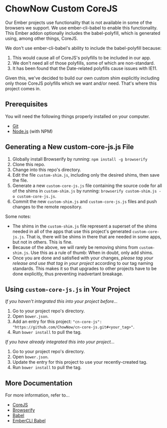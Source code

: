 # ChowNow Custom CoreJS

Our Ember projects use functionality that is not available in some of the browsers we support. We use 
ember-cli-babel to enable this functionality. This Ember addon optionally includes the babel-polyfill, which
is generated using, among other things, CoreJS.

We don't use ember-cli-babel's ability to include the babel-polyfill because:

1. This would cause all of CoreJS's polyfills to be included in our app.
2. We don't need all of those polyfills, some of which are non-standard.
3. It has been found that the Date-related polyfills cause issues with IE11.

Given this, we've decided to build our own custom shim explicitly including only those CoreJS polyfills which
we want and/or need. That's where this project comes in.

## Prerequisites

You will need the following things properly installed on your computer.

* [Git](http://git-scm.com/)
* [Node.js](http://nodejs.org/) (with NPM)

## Generating a New custom-core-js.js File

1. Globally install Browserify by running: `npm install -g browserify`
2. Clone this repo.
3. Change into this repo's directory.
4. Edit the file `custom-shim.js`, including only the desired shims, then save the file.
5. Generate a new `custom-core-js.js` file containing the source code for all of the shims in
`custom-shim.js` by running: `browserify custom-shim.js -o custom-core-js.js`.
6. Commit the new `custom-shim.js` and `custom-core-js.js` files and push changes to the remote repository.

Some notes:
* The shims in the `custom-shim.js` file represent a superset of the shims needed in all of the apps
that use this project's generated `custom-core-js.js`. That is, there will be shims in there that are needed
in some apps, but not in others. This is fine.
* Because of the above, we will rarely be removing shims from `custom-shim.js`. Use this as a rule 
of thumb: When in doubt, only add shims.
* Once you are done and satisfied with your changes, *please tag your release and use that tag in your 
project* according to our tag naming standards. This makes it so that upgrades to other projects have to be
done explicitly, thus preventing inadvertant breakage.

## Using `custom-core-js.js` in Your Project

*If you haven't integrated this into your project before...*

1. Go to your project repo's directory.
2. Open `bower.json`.
3. Add an entry for this project: `"cn-core-js": "https://github.com/ChowNow/cn-core-js.git#<your_tag>"`.
4. Run `bower install` to pull the tag.

*If you have already integrated this into your project...*

1. Go to your project repo's directory.
2. Open `bower.json`.
3. Update the entry for this project to use your recently-created tag.
4. Run `bower install` to pull the tag.

## More Documentation

For more information, refer to...

* [CoreJS](https://github.com/zloirock/core-js)
* [Browserify](http://browserify.org/)
* [Babel](http://babeljs.io/)
* [EmberCLI Babel](https://github.com/babel/ember-cli-babel)
